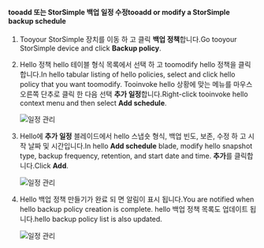
<!--author=alkohli last changed: 01/02/17-->

#### <a name="tooadd-or-modify-a-storsimple-backup-schedule"></a><span data-ttu-id="32504-101">tooadd 또는 StorSimple 백업 일정 수정</span><span class="sxs-lookup"><span data-stu-id="32504-101">tooadd or modify a StorSimple backup schedule</span></span>

1. <span data-ttu-id="32504-102">Tooyour StorSimple 장치를 이동 하 고 클릭 **백업 정책**합니다.</span><span class="sxs-lookup"><span data-stu-id="32504-102">Go tooyour StorSimple device and click **Backup policy**.</span></span>

2. <span data-ttu-id="32504-103">Hello 정책 hello 테이블 형식 목록에서 선택 하 고 toomodify hello 정책을 클릭 합니다.</span><span class="sxs-lookup"><span data-stu-id="32504-103">In hello tabular listing of hello policies, select and click hello policy that you want toomodify.</span></span> <span data-ttu-id="32504-104">Tooinvoke hello 상황에 맞는 메뉴를 마우스 오른쪽 단추로 클릭 한 다음 선택 **추가 일정**합니다.</span><span class="sxs-lookup"><span data-stu-id="32504-104">Right-click tooinvoke hello context menu and then select **Add schedule**.</span></span>

    ![일정 관리](./media/storsimple-8000-add-modify-backup-schedule-u2/addschedule1.png)

3. <span data-ttu-id="32504-106">Hello에 **추가 일정** 블레이드에서 hello 스냅숏 형식, 백업 빈도, 보존, 수정 하 고 시작 날짜 및 시간입니다.</span><span class="sxs-lookup"><span data-stu-id="32504-106">In hello **Add schedule** blade, modify hello snapshot type, backup frequency, retention, and start date and time.</span></span> <span data-ttu-id="32504-107">**추가**를 클릭합니다.</span><span class="sxs-lookup"><span data-stu-id="32504-107">Click **Add**.</span></span>

    ![일정 관리](./media/storsimple-8000-add-modify-backup-schedule-u2/addschedule5.png)

4. <span data-ttu-id="32504-109">Hello 백업 정책 만들기가 완료 되 면 알림이 표시 됩니다.</span><span class="sxs-lookup"><span data-stu-id="32504-109">You are notified when hello backup policy creation is complete.</span></span> <span data-ttu-id="32504-110">hello 백업 정책 목록도 업데이트 됩니다.</span><span class="sxs-lookup"><span data-stu-id="32504-110">hello backup policy list is also updated.</span></span>

    ![일정 관리](./media/storsimple-8000-add-modify-backup-schedule-u2/addschedule4.png)

